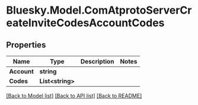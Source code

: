 # Bluesky.Model.ComAtprotoServerCreateInviteCodesAccountCodes

## Properties

Name | Type | Description | Notes
------------ | ------------- | ------------- | -------------
**Account** | **string** |  | 
**Codes** | **List&lt;string&gt;** |  | 

[[Back to Model list]](../README.md#documentation-for-models) [[Back to API list]](../README.md#documentation-for-api-endpoints) [[Back to README]](../README.md)

